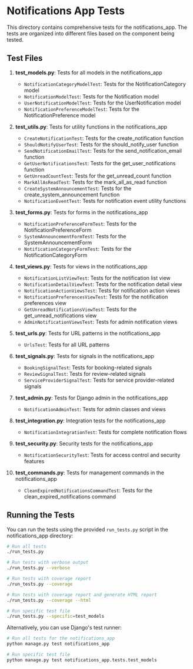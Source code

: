 # Notifications App Tests

This directory contains comprehensive tests for the notifications_app. The tests are organized into different files based on the component being tested.

## Test Files

1. **test_models.py**: Tests for all models in the notifications_app
   - `NotificationCategoryModelTest`: Tests for the NotificationCategory model
   - `NotificationModelTest`: Tests for the Notification model
   - `UserNotificationModelTest`: Tests for the UserNotification model
   - `NotificationPreferenceModelTest`: Tests for the NotificationPreference model

2. **test_utils.py**: Tests for utility functions in the notifications_app
   - `CreateNotificationTest`: Tests for the create_notification function
   - `ShouldNotifyUserTest`: Tests for the should_notify_user function
   - `SendNotificationEmailTest`: Tests for the send_notification_email function
   - `GetUserNotificationsTest`: Tests for the get_user_notifications function
   - `GetUnreadCountTest`: Tests for the get_unread_count function
   - `MarkAllAsReadTest`: Tests for the mark_all_as_read function
   - `CreateSystemAnnouncementTest`: Tests for the create_system_announcement function
   - `NotificationEventTest`: Tests for notification event utility functions

3. **test_forms.py**: Tests for forms in the notifications_app
   - `NotificationPreferenceFormTest`: Tests for the NotificationPreferenceForm
   - `SystemAnnouncementFormTest`: Tests for the SystemAnnouncementForm
   - `NotificationCategoryFormTest`: Tests for the NotificationCategoryForm

4. **test_views.py**: Tests for views in the notifications_app
   - `NotificationListViewTest`: Tests for the notification list view
   - `NotificationDetailViewTest`: Tests for the notification detail view
   - `NotificationActionViewsTest`: Tests for notification action views
   - `NotificationPreferencesViewTest`: Tests for the notification preferences view
   - `GetUnreadNotificationsViewTest`: Tests for the get_unread_notifications view
   - `AdminNotificationViewsTest`: Tests for admin notification views

5. **test_urls.py**: Tests for URL patterns in the notifications_app
   - `UrlsTest`: Tests for all URL patterns

6. **test_signals.py**: Tests for signals in the notifications_app
   - `BookingSignalTest`: Tests for booking-related signals
   - `ReviewSignalTest`: Tests for review-related signals
   - `ServiceProviderSignalTest`: Tests for service provider-related signals

7. **test_admin.py**: Tests for Django admin in the notifications_app
   - `NotificationAdminTest`: Tests for admin classes and views

8. **test_integration.py**: Integration tests for the notifications_app
   - `NotificationIntegrationTest`: Tests for complete notification flows

9. **test_security.py**: Security tests for the notifications_app
   - `NotificationSecurityTest`: Tests for access control and security features

10. **test_commands.py**: Tests for management commands in the notifications_app
    - `CleanExpiredNotificationsCommandTest`: Tests for the clean_expired_notifications command

## Running the Tests

You can run the tests using the provided `run_tests.py` script in the notifications_app directory:

```bash
# Run all tests
./run_tests.py

# Run tests with verbose output
./run_tests.py --verbose

# Run tests with coverage report
./run_tests.py --coverage

# Run tests with coverage report and generate HTML report
./run_tests.py --coverage --html

# Run specific test file
./run_tests.py --specific=test_models
```

Alternatively, you can use Django's test runner:

```bash
# Run all tests for the notifications_app
python manage.py test notifications_app

# Run specific test file
python manage.py test notifications_app.tests.test_models
```
